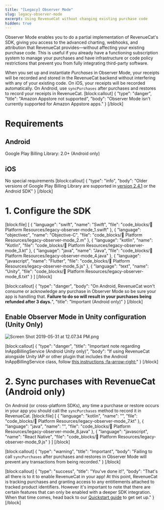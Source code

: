 ```yaml
---
title: "[Legacy] Observer Mode"
slug: legacy-observer-mode
excerpt: Using RevenueCat without changing existing purchase code
hidden: true
---
```

Observer Mode enables you to do a partial implementation of RevenueCat's SDK, giving you access to the advanced charting, webhooks, and attribution that RevenueCat provides—without affecting your existing purchase code. This is useful if you already have a functioning subscription system to manage your purchases and have infrastructure or code policy restrictions that prevent you from fully integrating third-party software.

When you set up and instantiate *Purchases* in Observer Mode, your receipts will be recorded and stored in the RevenueCat backend without interfering with any of your existing code. On iOS, your receipts will be recorded automatically. On Android, use `syncPurchases` after purchases and restores to record your receipts in RevenueCat.
[block:callout]
{
  "type": "danger",
  "title": "Amazon Appstore not supported",
  "body": "Observer Mode isn't currently supported for Amazon Appstore apps."
}
[/block]
# Requirements

## Android
Google Play Billing Library: 2.0+ (Android only)

## iOS
No special requirements
[block:callout]
{
  "type": "info",
  "body": "Older versions of Google Play Billing Library are supported in [version 2.4.1](https://docs.revenuecat.com/v2.3/docs/android) or the Android SDK"
}
[/block]
# 1. Configure the SDK
[block:file]
[
  {
    "language": "swift",
    "name": "Swift",
    "file": "code_blocks/📙 Platform Resources/legacy-observer-mode_1.swift"
  },
  {
    "language": "objectivec",
    "name": "Objective-C",
    "file": "code_blocks/📙 Platform Resources/legacy-observer-mode_2.m"
  },
  {
    "language": "kotlin",
    "name": "Kotlin",
    "file": "code_blocks/📙 Platform Resources/legacy-observer-mode_3.kt"
  },
  {
    "language": "java",
    "name": "Java",
    "file": "code_blocks/📙 Platform Resources/legacy-observer-mode_4.java"
  },
  {
    "language": "javascript",
    "name": "Flutter",
    "file": "code_blocks/📙 Platform Resources/legacy-observer-mode_5.js"
  },
  {
    "language": "text",
    "name": "Unity",
    "file": "code_blocks/📙 Platform Resources/legacy-observer-mode_6.txt"
  }
]
[/block]

[block:callout]
{
  "type": "danger",
  "body": "On Android, RevenueCat won't consume or acknowledge any purchase in Observer Mode so be sure your app is handling that. **Failure to do so will result in your purchases being refunded after 3 days.**",
  "title": "Important (Android only)"
}
[/block]
## Enable Observer Mode in Unity configuration (Unity Only)
![](https://files.readme.io/399c9ad-Screen_Shot_2019-05-31_at_12.07.34_PM.png "Screen Shot 2019-05-31 at 12.07.34 PM.png")

[block:callout]
{
  "type": "danger",
  "title": "Important note regarding InAppBillingService (Android Unity only)",
  "body": "If using RevenueCat alongside Unity IAP or other plugin that includes the Android InAppBillingService class, follow [this instructions :fa-arrow-right:](doc:unity#installation-with-unity-iap-side-by-side)"
}
[/block]
# 2. Sync purchases with RevenueCat (Android only)

On Android (or cross-platform SDKs), any time a purchase or restore occurs in your app you should call the `syncPurchases` method to record it in RevenueCat. 
[block:file]
[
  {
    "language": "kotlin",
    "name": "",
    "file": "code_blocks/📙 Platform Resources/legacy-observer-mode_7.kt"
  },
  {
    "language": "java",
    "name": "",
    "file": "code_blocks/📙 Platform Resources/legacy-observer-mode_8.java"
  },
  {
    "language": "javascript",
    "name": "React Native",
    "file": "code_blocks/📙 Platform Resources/legacy-observer-mode_9.js"
  }
]
[/block]

[block:callout]
{
  "type": "warning",
  "title": "Important",
  "body": "Failing to call `syncPurchases` after purchases and restores in Observer Mode will prevent any transactions from being recorded."
}
[/block]

[block:callout]
{
  "type": "success",
  "title": "You've done it!",
  "body": "That's all there is to it to enable RevenueCat in your app! At this point, RevenueCat is tracking purchases and granting access to any entitlements attached to tracked product identifiers. However it's important to note that there are certain features that can only be enabled with a deeper SDK integration. When that time comes, head back to our [Quickstart guide](doc:getting-started-1) to get set up."
}
[/block]